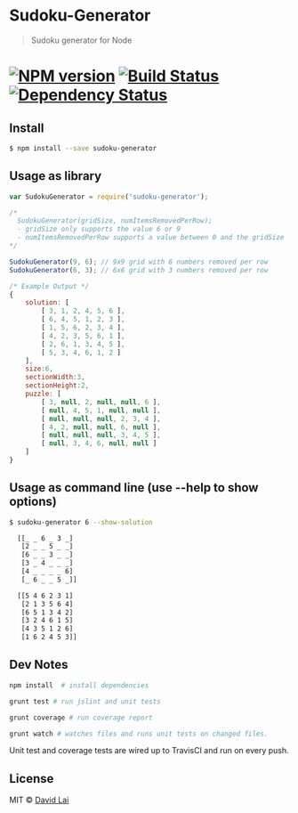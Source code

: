 # Sudoku-Generator

> Sudoku generator for Node

#  [![NPM version][npm-image]][npm-url] [![Build Status][travis-image]][travis-url] [![Dependency Status][daviddm-image]][daviddm-url]

## Install
```sh
$ npm install --save sudoku-generator
```

## Usage as library
```js
var SudokuGenerator = require('sudoku-generator');

/* 
  SudokuGenerator(gridSize, numItemsRemovedPerRow); 
  - gridSize only supports the value 6 or 9 
  - numItemsRemovedPerRow supports a value between 0 and the gridSize
*/

SudokuGenerator(9, 6); // 9x9 grid with 6 numbers removed per row
SudokuGenerator(6, 3); // 6x6 grid with 3 numbers removed per row

/* Example Output */
{
    solution: [
        [ 3, 1, 2, 4, 5, 6 ],
        [ 6, 4, 5, 1, 2, 3 ],
        [ 1, 5, 6, 2, 3, 4 ],
        [ 4, 2, 3, 5, 6, 1 ],
        [ 2, 6, 1, 3, 4, 5 ],
        [ 5, 3, 4, 6, 1, 2 ]
    ],
    size:6,
    sectionWidth:3,
    sectionHeight:2,
    puzzle: [
        [ 3, null, 2, null, null, 6 ],
        [ null, 4, 5, 1, null, null ],
        [ null, null, null, 2, 3, 4 ],
        [ 4, 2, null, null, 6, null ],
        [ null, null, null, 3, 4, 5 ],
        [ null, 3, 4, 6, null, null ]
    ]
}
```

## Usage as command line (use --help to show options)

```sh
$ sudoku-generator 6 --show-solution

  [[_ _ 6 _ 3 _]
   [2 _ _ 5 _ _]
   [6 _ _ 3 _ _]
   [3 _ 4 _ _ _]
   [4 _ _ _ _ 6]
   [_ 6 _ _ 5 _]]

  [[5 4 6 2 3 1]
   [2 1 3 5 6 4]
   [6 5 1 3 4 2]
   [3 2 4 6 1 5]
   [4 3 5 1 2 6]
   [1 6 2 4 5 3]]
```

## Dev Notes
```sh
npm install  # install dependencies

grunt test # run jslint and unit tests

grunt coverage # run coverage report

grunt watch # watches files and runs unit tests on changed files.
```

Unit test and coverage tests are wired up to TravisCI and run on every push.


## License

MIT © [David Lai](http://github.com/dlai0001)


[npm-image]: https://badge.fury.io/js/sudoku-generator.svg
[npm-url]: https://npmjs.org/package/sudoku-generator
[travis-image]: https://travis-ci.org/dlai0001/sudoku-generator.svg?branch=master
[travis-url]: https://travis-ci.org/dlai0001/sudoku-generator
[daviddm-image]: https://david-dm.org/dlai0001/sudoku-generator.svg?theme=shields.io
[daviddm-url]: https://david-dm.org/dlai0001/sudoku-generator
